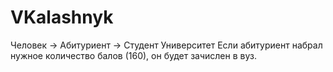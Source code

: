 # VKalashnyk
Человек -> Абитуриент -> Студент Университет Если абитуриент набрал нужное количество балов (160), он будет зачислен в вуз. 
